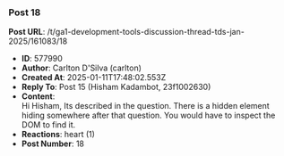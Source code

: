 ### Post 18
**Post URL**: /t/ga1-development-tools-discussion-thread-tds-jan-2025/161083/18
- **ID**: 577990
- **Author**: Carlton D'Silva (carlton)
- **Created At**: 2025-01-11T17:48:02.553Z
- **Reply To**: Post 15 (Hisham Kadambot, 23f1002630)
- **Content**:  
  Hi Hisham,
Its described in the question. There is a hidden element hiding somewhere after that question. You would have to inspect the DOM to find it.
- **Reactions**: heart (1)
- **Post Number**: 18

